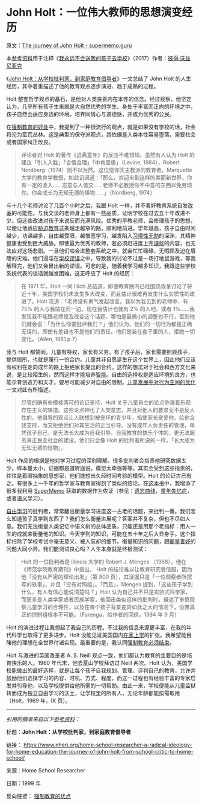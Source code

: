 # John Holt：一位伟大教师的思想演变经历

原文：[The journey of John Holt - supermemo.guru](https://supermemo.guru/wiki/The_journey_of_John_Holt)

本[参考资料](https://supermemo.guru/wiki/References)用于注释《[我永远不会送我的孩子去学校](https://supermemo.guru/wiki/Problem_of_Schooling)》（2017）作者：[彼得·沃兹尼亚克](https://supermemo.guru/wiki/Piotr_Wozniak)

《[John Holt：从学校批判家，到家庭教育倡导者](https://www.nheri.org/home-school-researcher-a-radical-ideology-for-home-education-the-journey-of-john-holt-from-school-critic-to-home-school/)》一文总结了 John Holt 的人生经历，其中着重描述了他的教育观点逐步演进、趋于成熟的过程。

Holt 整套哲学观点的基石，是他对人类良善内在本性的信念。经过观察，他坚定认为，几乎所有孩子生来就是大自然优秀的学生。身处于丰富而正向的环境之中，孩子自然会适应身边的环境，培养同情心与道德感，并成为优秀的公民。

在[强制教育的好处](https://supermemo.guru/wiki/Advantages_of_compulsory_education)中，我提到了一种很流行的观点，就是如果没有学校的话，社会将沦为蛮荒丛林。这是典型的保守派观点，其依据是人类本性容易堕落，需要社会或者国家纠正改良。

> 评论者对 Holt 的著作《逃离童年》的反应不难预知。虽然有人认为 Holt 的建议「引人入胜」「合情合理」「中肯至极」（Levine, 1984），Robert Nordberg（1974）则不以为然。这位信仰天主教派的教育者，Marquette 大学的教育学教授，如此讥讽道：「那么，欢迎来到这样的美丽新世界，你有一定的收入……恣意与人滥交……老师不必教授你不中意的东西以免劳烦你。你会成长为无知无德的怪物……」（Nordberg, 1974）

与十几个老师讨论了几百个小时之后，我跟 Holt 一样，并不看好教育系统自发[改革](https://supermemo.guru/wiki/Reform)的可能性。与我交谈的老师身上都有一些品质，证明学校在过去五十年改进不少。但这些改进对孩子来说反而充满风险。优秀的早教老师，会修理孩子的思想，以便让他适应[胁迫教育](https://supermemo.guru/wiki/Coercion_in_learning)这条越走越窄的路，顺利地前进。学年越高，孩子自由时间越少，功课越多，自由越受限，越憎恶学习，越发陷入[习得性无助](https://supermemo.guru/wiki/Learned_helplessnes)的深渊，其精神健康也受到巨大威胁。即使最为优秀的教师，若必须赶进度上完[课标](https://supermemo.guru/wiki/Curriculum)的内容，也无法应对这场悲剧。一旦他们啮合进整套系统之中，就会忙忙碌碌，无暇顾及迫在眉睫的灾难。他们浸淫在[学校谬误](https://supermemo.guru/wiki/Mythology_that_keeps_the_archaic_school_system_alive)之中，导致我的讨论不过是一场打地鼠游戏，等我解释完，他们又会冒出新的谬误。可悲的是，随着我学习越多知识，我跟这些学校系统代表的谈话就越发困难。这正呼应了 Holt 的经历：

> 在 1971 年，Holt 一同 Illich 总结道，即便教育圈内已经围绕改革讨论了将近十年，美国学校仍未发生多大改变，而且估计很难再发生什么实质性的改进了。Holt 叹道：「老师没有勇气发起改变。我以为我见到的老师中，有 75% 的人与我站在同一边。现在我估计也就有 2% 的人吧，或者 1%……我发现我不能跟老师提及改变这个话题，哪怕是最微小的调整也不行，否则他们就会说：「为什么你要批评我们？」他们认为，他们的一切行为都是正确无误的，即使有差错也不是他们的责任。他们是装在套子里的人，拒绝一切变化。（Allen, 1981 p.7）

我与 Holt 都赞同，儿童有特权，家长有义务。有了孩子后，家长需要照顾孩子，提供居所，也就是履行一份合约。儿童并非自愿诞生在这个世界上，因此他们应该有权利在走向成年的路上拒绝家长提出的合约。这样的想法对于社会和西方文化来说，是比较陌生的，然而这样才能培养[智能](https://supermemo.guru/wiki/Intelligence)。自由的选择权是适应环境的良方，也能孕育创造力和天才。要尽可能减少对自由的限制。[儿童发展中对行为空间的优化](https://supermemo.guru/wiki/Optimization_of_behavioral_spaces_in_development)一文对此有所描述。

> 尽管的确有些模棱两可的论证支持，Holt 关于儿童自立的论点弥漫着乐观存在主义的味道。这些论点神化了人类意志，并且对他人的要求无不是反人性的。他倡导的观点让人联想到被宠坏的青少年，指使家长宠爱他，给他金钱支持，而又拒绝他们对其生活的正当引导。没有成年人负责任的管理，单凭孩子自己，是无法长大成为自我引导、自我教育的快乐个体的，更无法服务真正民主社会的建设。他们只会像 Holt 的批判者所说的一样，「长大成为无知无德的怪物」。

Holt 作品的根据是他对学习过程的深刻理解。很多批判者会指责他研究数据太少，样本量太小，证据都是道听途说，模型太牵强等等。其实会受到这些指责的，往往是着眼抽象的思想家，他们能想出久经时间考验的模型。Holt 的论证古已有之。有很多上一千年的哲学家与教育家得到了类似的结论。在[这本书](https://supermemo.guru/wiki/Problem_of_schooling)中，我增添了很多我利用 [SuperMemo](https://supermemo.guru/wiki/SuperMemo) 获取的数据作为佐证（参见：[遗忘曲线](https://supermemo.guru/wiki/Forgetting_curve)，[童年失忆症](https://supermemo.guru/wiki/Childhood_amnesia)，或者[语义学习](https://supermemo.guru/wiki/Semantic_learning)）。

[自由学习](https://supermemo.guru/wiki/Free_learning)的批判者，常常翻出衡量学习进度这一古老的话题，来批判一番。我们怎么知道孩子真学到东西了？我们怎么衡量进展呢？答案并不复杂，但也不尽如人意。我们无法衡量人类记忆中语义树的总体品质，只能还是用那个老指标：用人一生的成就来衡量他的知识。今天学到的知识，可能在五十年之后大显身手。这个指标扫除了学校考试中毫无意义、被人忘却的细节。衡量知识的问题，跟[衡量善好](https://supermemo.guru/wiki/Goodness_of_knowledge)的问题大同小异。我们能测试良心吗？人生本身就是终极测试：

> Holt 的一位批判者是 Illinois 大学的 Robert J. Menges （1968），他在《师范学院教育期刊》中指出， Holt 的结论难以让教育研究者信服，因为他「没有从严密的理论出发」（第 800 页），其证据只是「一位观察者所撰写的轶事」，并且「没有对照组」。「而且」，Menges 提到，「这些孩子学到什么，有人有信心能说清楚吗？」Holt 认为自己并不只是实验式科学家，而更多是人类学家或者民族学家，他回击类似这样的批判时，描述了审慎观察儿童学习的合理性，以及在每个孩子背景差异如此之大的情况下，设置真正的控制组根本不可能。（Farenga，给作者的回信，1994 年 9 月）

Holt 的演进过程让我想起了我自己的历程。不过我的信息来源更丰富，在我的年代科学也取得了更多进步。Holt 没能见证美国国内[在家上学](https://supermemo.guru/wiki/Homeschooling)的扩张。我希望能目睹他的理想在全世界付诸实现。最重要的是，我认同[强制教育必须结束](https://supermemo.guru/wiki/Compulsory_education_must_end)。

Holt 与激进的英国改革者 A. S. Neill 观点一致，他们都认为教育的主要目的是培育快乐的人。1960 年代末，他去夏山学校拜访过 Neill 两次。Holt 认为，美国学校能做出的最好选择，就是让每个孩子自我规划、管理、评判自己的教育，允许并鼓励他们选择学习的内容、时机、方式、程度，而这一过程也有经验丰富的专家启发并引导他，以及学校提供给他所需的一切帮助。由此一来，学校便能从儿童监狱转而成为独立自由学习的沃土，让学校里的所有人，无论年龄都能按需取用（Holt，1969 年，IX 页）。

-----

*引用的摘录来自以下[参考资料](https://supermemo.guru/wiki/References)：*

标题：**John Holt：从学校批判家，到家庭教育倡导者**

链接： https://www.nheri.org/home-school-researcher-a-radical-ideology-for-home-education-the-journey-of-john-holt-from-school-critic-to-home-school/

来源：Home School Researcher

日期：1999 年

反向链接： [强制教育的优点](https://supermemo.guru/wiki/Advantages_of_compulsory_education)